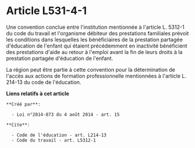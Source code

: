# Article L531-4-1

Une convention conclue entre l'institution mentionnée à l'article L. 5312-1 du code du travail et l'organisme débiteur des
prestations familiales prévoit les conditions dans lesquelles les bénéficiaires de la prestation partagée d'éducation de
l'enfant qui étaient précédemment en inactivité bénéficient des prestations d'aide au retour à l'emploi avant la fin de leurs
droits à la prestation partagée d'éducation de l'enfant.

La région peut être partie à cette convention pour la détermination de l'accès aux actions de formation professionnelle
mentionnées à l'article L. 214-13 du code de l'éducation.

**Liens relatifs à cet article**

	**Créé par**:

	  - Loi n°2014-873 du 4 août 2014 - art. 15

	**Cite**:

	  - Code de l'éducation - art. L214-13
	  - Code du travail - art. L5312-1
